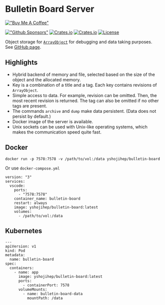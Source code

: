 Bulletin Board Server
=====================
[!["Buy Me A Coffee"](https://www.buymeacoffee.com/assets/img/custom_images/orange_img.png)](https://www.buymeacoffee.com/YShojiHEP)

[!["Github Sponsors"](https://img.shields.io/badge/GitHub-Sponsors-red?style=flat-square)](https://github.com/sponsors/YShoji-HEP)
[![Crates.io](https://img.shields.io/crates/v/bulletin-board-server?style=flat-square)](https://crates.io/crates/bulletin-board-server)
[![Crates.io](https://img.shields.io/crates/d/bulletin-board-server?style=flat-square)](https://crates.io/crates/bulletin-board-server)
[![License](https://img.shields.io/badge/license-Apache%202.0-blue?style=flat-square)](https://github.com/YShoji-HEP/BulletinBoard/blob/main/LICENSE.txt)

Object storage for [`ArrayObject`](https://github.com/YShoji-HEP/ArrayObject) for debugging and data taking purposes. See [GitHub page](https://github.com/YShoji-HEP/BulletinBoard).

## Highlights
* Hybrid backend of memory and file, selected based on the size of the object and the allocated memory.
* Key is a combination of a title and a tag. Each key contains revisions of `ArrayObject`.
* Simple access to data. For example, revision can be omitted. Then, the most recent revision is returned. The tag can also be omitted if no other tags are present.
* The commands `archive` and `dump` make data persistent. (Data does not persist by default.)
* Docker image of the server is available.
* Unix sockets can be used with Unix-like operating systems, which makes the communication speed quite fast.

## Docker
```
docker run -p 7578:7578 -v /path/to/vol:/data yshojihep/bulletin-board
```
Or use `docker-compose.yml`
```
version: "3"
services:
  vscode:
    ports:
      - "7578:7578"
    container_name: bulletin-board
    restart: always
    image: yshojihep/bulletin-board:latest
    volumes:
      - /path/to/vol:/data
```

## Kubernetes
```
---
apiVersion: v1
kind: Pod
metadata:
  name: bulletin-board
spec:
  containers:
    - name: app
      image: yshojihep/bulletin-board:latest
      ports:
        - containerPort: 7578
      volumeMounts:
        - name: bulletin-board-data
          mountPath: /data
```